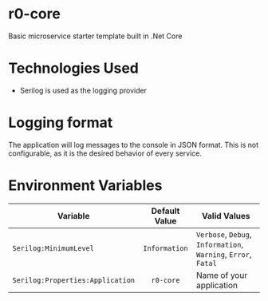 # r0-core
Basic microservice starter template built in .Net Core

# Technologies Used
* Serilog is used as the logging provider

# Logging format
The application will log messages to the console in JSON format. This is not configurable, as it is the desired behavior of every service.

# Environment Variables
| Variable | Default Value | Valid Values |
| -------- |:-------------:| ------------ |
| `Serilog:MinimumLevel` | `Information` | `Verbose`, `Debug`, `Information`, `Warning`, `Error`, `Fatal` |
| `Serilog:Properties:Application` | `r0-core` | Name of your application |